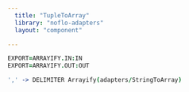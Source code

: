 ```yaml
---
  title: "TupleToArray"
  library: "noflo-adapters"
  layout: "component"

---
```


```coffeescript
EXPORT=ARRAYIFY.IN:IN
EXPORT=ARRAYIFY.OUT:OUT

',' -> DELIMITER Arrayify(adapters/StringToArray)

```